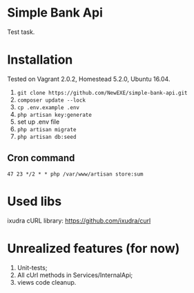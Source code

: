 # Simple Bank Api

Test task.

# Installation

Tested on Vagrant 2.0.2, Homestead 5.2.0, Ubuntu 16.04.

1. `git clone https://github.com/NewEXE/simple-bank-api.git`
2. `composer update --lock`
3. `cp .env.example .env`
4. `php artisan key:generate`
3. set up .env file
4. `php artisan migrate`
5. `php artisan db:seed`

## Cron command

`47 23 */2 * * php /var/www/artisan store:sum`


# Used libs
ixudra cURL library: https://github.com/ixudra/curl

# Unrealized features (for now)
1. Unit-tests;
2. All cUrl methods in Services/InternalApi;
3. views code cleanup.